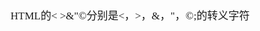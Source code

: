 <span  style="font-family: Simsun,serif; font-size: 17px; ">

HTML的&lt; &gt;&amp;&quot;&copy;分别是<，>，&，"，©;的转义字符

</span>